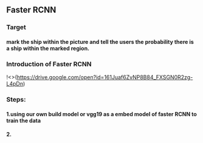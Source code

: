 ## Faster RCNN
### Target
#### mark the ship within the picture and tell the users the probability there is a ship within the marked region.

### Introduction of Faster RCNN

!<>(https://drive.google.com/open?id=161Juaf6ZvNP8B84_FXSGN0R2zg-L4pDn)
### Steps:
#### 1.using our own build model or vgg19 as a embed model of faster RCNN to train the data
#### 2.
